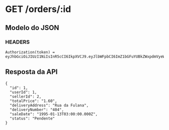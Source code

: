 # GET /orders/:id

## Modelo do JSON

  ### HEADERS

    Authorization(token) = eyJhbGciOiJIUzI1NiIsInR5cCI6IkpXVCJ9.eyJlbWFpbCI6ImZ1bGFuYUBkZWxpdmVyeWFwcC5jb20iLCJuYW1lIjoiRnVsYW5hIFBlcmVpcmEiLCJpYXQiOjE2NjM5NDkwNTl9.qwcWa_tW0ZSoU7CJXK_WlLIwO2qNoukpoc2vsAKc3V4


## Resposta da API

    {
      "id": 1,
      "userId": 1,
      "sellerId": 2,
      "totalPrice": "1.60",
      "deliveryAddress": "Rua da Fulana",
      "deliveryNumber": "404",
      "saleDate": "1995-01-13T03:00:00.000Z",
      "status": "Pendente"
    }